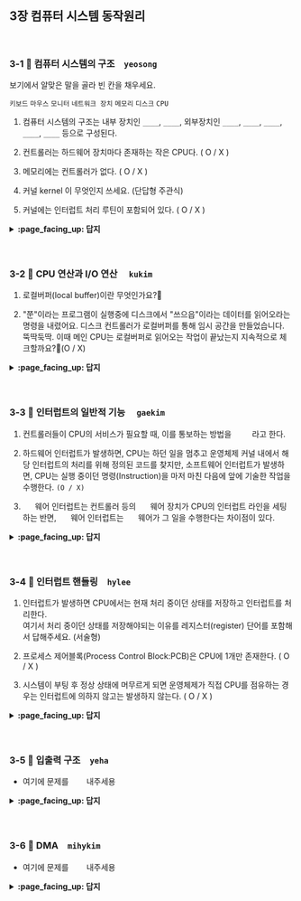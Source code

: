 ## 3장 컴퓨터 시스템 동작원리

<br>

### 3-1 :fallen_leaf: 컴퓨터 시스템의 구조　`yeosong`

보기에서 알맞은 말을 골라 빈 칸을 채우세요. 

`키보드` `마우스` `모니터` `네트워크 장치` `메모리` `디스크` `CPU` 


1. 컴퓨터 시스템의 구조는 내부 장치인 `____`, `____`, 외부장치인 `____`, `____`, `____`, `____`, `____` 등으로 구성된다.

3. 컨트롤러는 하드웨어 장치마다 존재하는 작은 CPU다. ( O / X )

2. 메모리에는 컨트롤러가 없다. ( O / X ) 

4. 커널 kernel 이 무엇인지 쓰세요. (단답형 주관식)

5. 커널에는 인터럽트 처리 루틴이 포함되어 있다. ( O / X ) 

<details>
<summary> <b> :page_facing_up: 답지 </b>  </summary>
<div markdown="1">
 
보기에서 알맞은 말을 골라 빈 칸을 채우세요. 

`키보드` `마우스` `모니터` `네트워크 장치` `메모리` `디스크` `CPU` 


1. 컴퓨터 시스템의 구조는 내부 장치인 `CPU`, `메모리`, 외부장치인 `디스크`, `키보드`, `마우스`, `모니터`, `네트워크 장치` 등으로 구성된다.

3. 컨트롤러는 하드웨어 장치마다 존재하는 작은 CPU다. ( O )

2. 메모리에는 컨트롤러가 없다. ( X ) 
> 메모리, 디스크를 포함한 입출력 장치 모두에 컨트롤러가 있어서 CPU와 신호를 주고 받을 수 있다.

4. 커널 kernel 이 무엇인지 쓰세요. (단답형 주관식)
> 운영체제 소프트웨어 중 핵심적인 부분에 한정되어 항상 메모리에 올라가 있는 부분이다.

5. 커널에는 인터럽트 처리 루틴이 포함되어 있다. ( O ) 

</div>
</details>
<br><br>

### 3-2 :fallen_leaf: CPU 연산과 I/O 연산	　`kukim`
1. 로컬버퍼(local buffer)이란 무엇인가요?🤔

2. "쭌"이라는 프로그램이 실행중에 디스크에서 "쓰으읍"이라는 데이터를 읽어오라는 명령을 내렸어요. 디스크 컨트롤러가 로컬버퍼를 통해 임시 공간을 만들었습니다. 뚝딱둑딱. 이때 메인 CPU는 로컬버퍼로 읽어오는 작업이 끝났는지 지속적으로 체크할까요?🤔(O / X)
 
<details>
<summary> <b> :page_facing_up: 답지 </b>  </summary>
<div markdown="1">

1. 로컬버퍼(local buffer)이란 무엇인가요 ?
  - 정답 : 입출력 장치들로 부터 들어오고 나가는 데이터를 임시로 저장하기 위한 작은 메모리 공간이에요! 각 장치의 컨트롤러가 이를 제어한답니다.


2. "쭌"이라는 프로그램이 실행중에 디스크에서 "쓰으읍"이라는 데이터를 읽어오라는 명령을 내렸어요. 디스크 컨트롤러가 로컬버퍼를 통해 임시 공간을 만들었습니다. 뚝딱둑딱. 이때 메인 CPU는 로컬버퍼로 읽어오는 작업이 끝났는지 지속적으로 체크할까요?.(O / X)
  - 정답 : X , 메인 CPU가 지속적으로 체크하는 것이 아니라 컨트롤러가 로컬버퍼로 읽어오는 작업이 끝나면 인터럽트(interrupt)를 발생시켜 CPU에 보고해요

</div>
</details>
<br><br>

### 3-3 :fallen_leaf: 인터럽트의 일반적 기능	　`gaekim`
1. 컨트롤러들이 CPU의 서비스가 필요할 때, 이를 통보하는 방법을  `    ` 라고 한다.

2. 하드웨어 인터럽트가 발생하면, CPU는 하던 일을 멈추고 운영체제 커널 내에서 해당 인터럽트의 처리를 위해 정의된 코드를 찾지만, 소프트웨어 인터럽트가 발생하면, CPU는 실행 중이던 명령(Instruction)을 마저 마친 다음에 앞에 기술한 작업을 수행한다. `(O / X)`

3. `   `웨어 인터럽트는 컨트롤러 등의 `   `웨어 장치가 CPU의 인터럽트 라인을 세팅하는 반면, `   `웨어 인터럽트는 `   `웨어가 그 일을 수행한다는 차이점이 있다.

<details>
<summary> <b> :page_facing_up: 답지 </b>  </summary>
<div markdown="1">

1. 컨트롤러들이 CPU의 서비스가 필요할 때, 이를 통보하는 방법을  `인터럽트(Interrupt)` 라고 한다.
- 덧붙여 인터럽트는 키보드 입력 혹은 요청된 디스크 입출력 작업의 완료 등 CPU에 알려줄 필요가 있는 이벤트가 일어난 경우 **컨트롤러**가 발생시키는 것이다.

2. 하드웨어 인터럽트가 발생하면 CPU는 하던 일을 멈추고 운영체제 커널 내에서 해당 인터럽트의 처리를 위해 정의된 코드를 찾지만, 소프트웨어 인터럽트가 발생하면 CPU는 실행 중이던 명령(Instruction)을 마저 마친 다음에 앞에 기술한 작업을 수행한다. `(X)`
- 소프트웨어 인터럽트, 하드웨어 인터럽트 모두 일단 인터럽트가 발생하면 CPU는 하던 일을 멈추고 운영체제에서 인터럽트를 확인한다.

3. `하드`웨어 인터럽트는 컨트롤러 등의 `하드`웨어 장치가 CPU의 인터럽트 라인을 세팅하는 반면, `소프트`웨어 인터럽트는 `소프트`웨어가 그 일을 수행한다는 차이점이 있다.

</div>
</details>
<br><br>

### 3-4 :fallen_leaf: 인터럽트 핸들링　`hylee`
1. 인터럽트가 발생하면 CPU에서는 현재 처리 중이던 상태를 저장하고 인터럽트를 처리한다. 
<br>여기서 처리 중이던 상태를 저장해야되는 이유를 레지스터(register) 단어를 포함해서 답해주세요. (서술형)

2. 프로세스 제어블록(Process Control Block:PCB)은 CPU에 1개만 존재한다. ( O / X )

3. 시스템이 부팅 후 정상 상태에 머무르게 되면 운영체제가 직접 CPU를 점유하는 경우는 인터럽트에 의하지 않고는 발생하지 않는다. ( O / X )

<details>
<summary> <b> :page_facing_up: 답지 </b>  </summary>
<div markdown="1">

1. 인터럽트가 발생하면 CPU에서는 현재 처리 중이던 상태를 저장하고 인터럽트를 처리한다. 

여기서 처리 중이던 상태를 저장해야되는 이유를 레지스터(register) 단어를 포함해서 답해주세요. (서술형)

>  정답 : CPU에서 명령이 실행될 때에는 CPU 내부에 있는 임시 기억장치인 레지스터(register)에 데이터를 읽거나 쓰면서 작업을 하는데, 
이때 인터럽트가 발생해 새로운 명령을 실행하면 기존의 레지스터값들이 지워지게 되므로
CPU 내의 이러한 상태를 저장해두어야 한다. (+이게 모두 저장되어야 인터럽트 처리가 이루어질 수 있다.)


2. 프로세스 제어블록(Process Control Block:PCB)은 CPU에 1개만 존재한다. ( O / X )

> 정답 : X 

    PCB는 각각의 프로그램마다 하니찍 존재하며 해당 프로그램의 어느 부분이 실행 중이었는지를 저장하고 있다. 
    구체적으로는 프로그램이 실행 중이던 코드의 메모리 주소와 레지스터값, 하드웨어 상태 등이 저장된다.

3. 시스템이 부팅 후 정상 상태에 머무르게 되면 운영체제가 직접 CPU를 점유하는 경우는 인터럽트에 의하지 않고는 발생하지 않는다. ( O / X )

> 정답 : O

    시스템이 부팅 후 정상상태에 머무르게 되면 CPU가 항상 사용자 프로그램에 의해 사용되며,
    운영체제는 단지 인터럽트가 발생했을 때에만 잠깐 CPU의 제어권을 획득할 수 있다.
    인터럽트가 발생하지 않으면 원래 실행 중인 사용자 프로그램이 원하는 만큼 CPU를 계속 점유하게 된다.

</div>
</details>
<br><br>

### 3-5 :fallen_leaf: 입출력 구조　`yeha`
- 여기에 문제를 `　　` 내주세용	

<details>
<summary> <b> :page_facing_up: 답지 </b>  </summary>
<div markdown="1">

- 답지는 문제와 똑같은 형식으로 작성해주세요!	
- e.g. 여기에 문제를 `(자유롭게)` 내주세요	

</div>
</details>
<br><br>

### 3-6 :fallen_leaf: DMA　`mihykim`
- 여기에 문제를 `　　` 내주세용	

<details>
<summary> <b> :page_facing_up: 답지 </b>  </summary>
<div markdown="1">

- 답지는 문제와 똑같은 형식으로 작성해주세요!	
- e.g. 여기에 문제를 `(자유롭게)` 내주세요	

</div>
</details>
<br><br>

